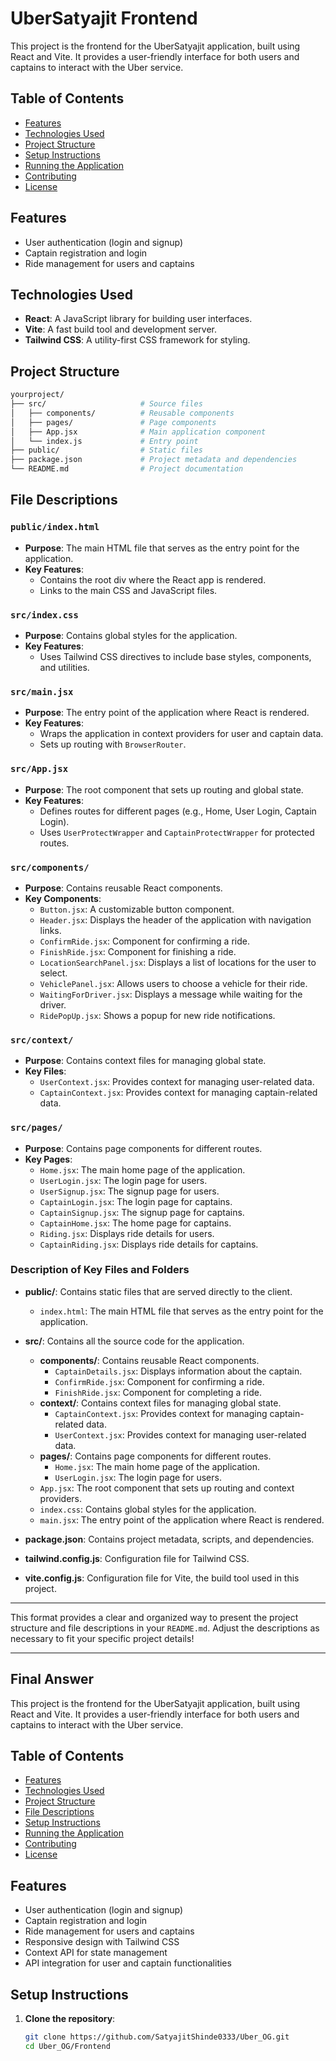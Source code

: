 # UberSatyajit Frontend
This project is the frontend for the UberSatyajit application, built using React and Vite. It provides a user-friendly interface for both users and captains to interact with the Uber service.
## Table of Contents
- [Features](#features)
- [Technologies Used](#technologies-used)
- [Project Structure](#project-structure)
- [Setup Instructions](#setup-instructions)
- [Running the Application](#running-the-application)
- [Contributing](#contributing)
- [License](#license)
## Features
- User authentication (login and signup)
- Captain registration and login
- Ride management for users and captains
## Technologies Used
- **React**: A JavaScript library for building user interfaces.
- **Vite**: A fast build tool and development server.
- **Tailwind CSS**: A utility-first CSS framework for styling.
## Project Structure
```bash
yourproject/
├── src/                     # Source files
│   ├── components/          # Reusable components
│   ├── pages/               # Page components
│   ├── App.jsx              # Main application component
│   └── index.js             # Entry point
├── public/                  # Static files
├── package.json             # Project metadata and dependencies
└── README.md                # Project documentation
```

## File Descriptions

### `public/index.html`
- **Purpose**: The main HTML file that serves as the entry point for the application.
- **Key Features**:
  - Contains the root div where the React app is rendered.
  - Links to the main CSS and JavaScript files.

### `src/index.css`
- **Purpose**: Contains global styles for the application.
- **Key Features**:
  - Uses Tailwind CSS directives to include base styles, components, and utilities.

### `src/main.jsx`
- **Purpose**: The entry point of the application where React is rendered.
- **Key Features**:
  - Wraps the application in context providers for user and captain data.
  - Sets up routing with `BrowserRouter`.

### `src/App.jsx`
- **Purpose**: The root component that sets up routing and global state.
- **Key Features**:
  - Defines routes for different pages (e.g., Home, User Login, Captain Login).
  - Uses `UserProtectWrapper` and `CaptainProtectWrapper` for protected routes.

### `src/components/`
- **Purpose**: Contains reusable React components.
- **Key Components**:
  - `Button.jsx`: A customizable button component.
  - `Header.jsx`: Displays the header of the application with navigation links.
  - `ConfirmRide.jsx`: Component for confirming a ride.
  - `FinishRide.jsx`: Component for finishing a ride.
  - `LocationSearchPanel.jsx`: Displays a list of locations for the user to select.
  - `VehiclePanel.jsx`: Allows users to choose a vehicle for their ride.
  - `WaitingForDriver.jsx`: Displays a message while waiting for the driver.
  - `RidePopUp.jsx`: Shows a popup for new ride notifications.

### `src/context/`
- **Purpose**: Contains context files for managing global state.
- **Key Files**:
  - `UserContext.jsx`: Provides context for managing user-related data.
  - `CaptainContext.jsx`: Provides context for managing captain-related data.

### `src/pages/`
- **Purpose**: Contains page components for different routes.
- **Key Pages**:
  - `Home.jsx`: The main home page of the application.
  - `UserLogin.jsx`: The login page for users.
  - `UserSignup.jsx`: The signup page for users.
  - `CaptainLogin.jsx`: The login page for captains.
  - `CaptainSignup.jsx`: The signup page for captains.
  - `CaptainHome.jsx`: The home page for captains.
  - `Riding.jsx`: Displays ride details for users.
  - `CaptainRiding.jsx`: Displays ride details for captains.


### Description of Key Files and Folders

- **public/**: Contains static files that are served directly to the client.
  - `index.html`: The main HTML file that serves as the entry point for the application.

- **src/**: Contains all the source code for the application.
  - **components/**: Contains reusable React components.
    - `CaptainDetails.jsx`: Displays information about the captain.
    - `ConfirmRide.jsx`: Component for confirming a ride.
    - `FinishRide.jsx`: Component for completing a ride.
  - **context/**: Contains context files for managing global state.
    - `CaptainContext.jsx`: Provides context for managing captain-related data.
    - `UserContext.jsx`: Provides context for managing user-related data.
  - **pages/**: Contains page components for different routes.
    - `Home.jsx`: The main home page of the application.
    - `UserLogin.jsx`: The login page for users.
  - `App.jsx`: The root component that sets up routing and context providers.
  - `index.css`: Contains global styles for the application.
  - `main.jsx`: The entry point of the application where React is rendered.

- **package.json**: Contains project metadata, scripts, and dependencies.

- **tailwind.config.js**: Configuration file for Tailwind CSS.

- **vite.config.js**: Configuration file for Vite, the build tool used in this project.

---

This format provides a clear and organized way to present the project structure and file descriptions in your `README.md`. Adjust the descriptions as necessary to fit your specific project details!

---


## Final Answer





This project is the frontend for the UberSatyajit application, built using React and Vite. It provides a user-friendly interface for both users and captains to interact with the Uber service.

## Table of Contents

- [Features](#features)
- [Technologies Used](#technologies-used)
- [Project Structure](#project-structure)
- [File Descriptions](#file-descriptions)
- [Setup Instructions](#setup-instructions)
- [Running the Application](#running-the-application)
- [Contributing](#contributing)
- [License](#license)

## Features

- User authentication (login and signup)
- Captain registration and login
- Ride management for users and captains
- Responsive design with Tailwind CSS
- Context API for state management
- API integration for user and captain functionalities



## Setup Instructions

1. **Clone the repository**:
   ```bash
   git clone https://github.com/SatyajitShinde0333/Uber_OG.git
   cd Uber_OG/Frontend